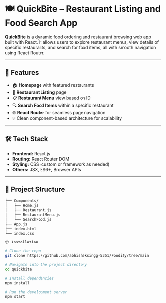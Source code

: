 # 🍽️ QuickBite – Restaurant Listing and Food Search App

**QuickBite** is a dynamic food ordering and restaurant browsing web app built with React. It allows users to explore restaurant menus, view details of specific restaurants, and search for food items, all with smooth navigation using React Router.

---

## 🚀 Features

- 🏠 **Homepage** with featured restaurants
- 🍴 **Restaurant Listing** page
- 📋 **Restaurant Menu** view based on ID
- 🔍 **Search Food Items** within a specific restaurant
- 🌐 **React Router** for seamless page navigation
- 💡 Clean component-based architecture for scalability

---

## 🛠️ Tech Stack

- **Frontend:** React.js
- **Routing:** React Router DOM
- **Styling:** CSS (custom or framework as needed)
- **Others:** JSX, ES6+, Browser APIs

---

## 📂 Project Structure

```bash
├── Components/
│   ├── Home.js
│   ├── Restaurant.js
│   ├── RestaurantMenu.js
│   └── SearchFood.js
├── App.js
├── index.html
└── index.css

📦 Installation

# Clone the repo
git clone https://github.com/abhisheksingg-5351/Foodify/tree/main

# Navigate into the project directory
cd quickbite

# Install dependencies
npm install

# Run the development server
npm start
